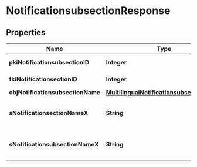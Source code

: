 

# NotificationsubsectionResponse

## Properties

Name | Type | Description | Notes
------------ | ------------- | ------------- | -------------
**pkiNotificationsubsectionID** | **Integer** | The unique ID of the Notificationsubsection | 
**fkiNotificationsectionID** | **Integer** | The unique ID of the Notificationsection | 
**objNotificationsubsectionName** | [**MultilingualNotificationsubsectionName**](MultilingualNotificationsubsectionName.md) |  |  [optional]
**sNotificationsectionNameX** | **String** | The name of the Notificationsection in the language of the requester |  [optional]
**sNotificationsubsectionNameX** | **String** | The name of the Notificationsubsection in the language of the requester | 




